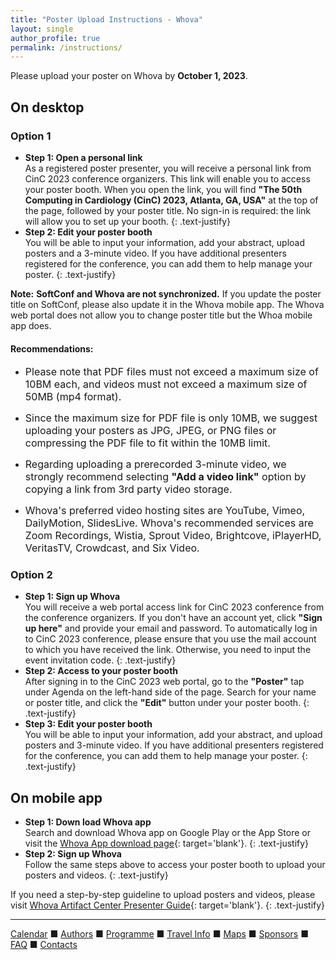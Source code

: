 ```yaml
---
title: "Poster Upload Instructions - Whova"
layout: single
author_profile: true
permalink: /instructions/
---
```

<a name="top"></a>

Please upload your poster on Whova by **October 1, 2023**. 

## On desktop

### Option 1
* **Step 1: Open a personal link**\
As a registered poster presenter, you will receive a personal link from CinC 2023 conference organizers. This link will enable you to access your poster booth. When you open the link, you will find **"The 50th Computing in Cardiology (CinC) 2023, Atlanta, GA, USA"** at the top of the page, followed by your poster title. No sign-in is required: the link will allow you to set up your booth.
{: .text-justify}
* **Step 2: Edit your poster booth**\
You will be able to input your information, add your abstract, upload posters and a 3-minute video. If you have additional presenters registered for the conference, you can add them to help manage your poster. 
{: .text-justify}
<p class="notice--warning">
	<strong>Note:</strong> <strong>SoftConf and Whova are not synchronized.</strong> If you update the poster title on SoftConf, please also update it in the Whova mobile app. The Whova web portal does not allow you to change poster title but the Whoa mobile app does.</p> 

<div class="notice--warning">
  <h4 class="no_toc">Recommendations:</h4>

<ul>
  <p><font size="3"><li>Please note that PDF files must not exceed a maximum size of 10BM each, and videos must not exceed a maximum size of 50MB (mp4 format).</li></font></p>
  <p><font size="3"><li>Since the maximum size for PDF file is only 10MB, we suggest uploading your posters as JPG, JPEG, or PNG files or compressing the PDF file to fit within the 10MB limit.</li></font></p>
  <p><font size="3"><li>Regarding uploading a prerecorded 3-minute video, we strongly recommend selecting <strong>"Add a video link"</strong> option by copying a link from 3rd party video storage.</li></font></p>
  <p><font size="3"><li>Whova's preferred video hosting sites are YouTube, Vimeo, DailyMotion, SlidesLive.  Whova's recommended services are Zoom Recordings, Wistia, Sprout Video, Brightcove, iPlayerHD, VeritasTV, Crowdcast, and Six Video.</li></font></p>
</ul>

</div>

### Option 2
* **Step 1: Sign up Whova**\
You will receive a web portal access link for CinC 2023 conference from the conference organizers. If you don't have an account yet, click **"Sign up here"** and provide your email and password. To automatically log in to CinC 2023 conference, please ensure that you use the mail account to which you have received the link. Otherwise, you need to input the event invitation code.
{: .text-justify}
* **Step 2: Access to your poster booth**\
After signing in to the CinC 2023 web portal, go to the **"Poster"** tap under Agenda on the left-hand side of the page. Search for your name or poster title, and click the **"Edit"** button under your poster booth.
{: .text-justify} 
* **Step 3: Edit your poster booth**\
You will be able to input your information, add your abstract, and upload posters and 3-minute video. If you have additional presenters registered for the conference, you can add them to help manage your poster. 
{: .text-justify}

## On mobile app
* **Step 1: Down load Whova app**\
Search and download Whova app on Google Play or the App Store or visit the [Whova App download page](https://whova.com/faq/why-should-i-download-whova-app/){: target='blank'}.
{: .text-justify}
* **Step 2: Sign up Whova**\
Follow the same steps above to access your poster booth to upload your posters and videos. 
{: .text-justify}

If you need a step-by-step guideline to upload posters and videos, please visit [Whova Artifact Center Presenter Guide](https://whova.com/pages/whova-app-artifact-center-presenter-guide/){: target='blank'}.
{: .text-justify}


---

[Calendar](../dates/) &#9632; [Authors](../authors) &#9632; [Programme](../programme/) &#9632; [Travel Info](../travel/) &#9632; [Maps](../map) &#9632; [Sponsors](../sponsors/) &#9632; [FAQ](../faq/) &#9632; [Contacts](../contact/)